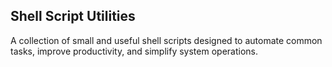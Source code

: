 ## Shell Script Utilities

A collection of small and useful shell scripts designed to automate common tasks, improve productivity, and simplify system operations.
